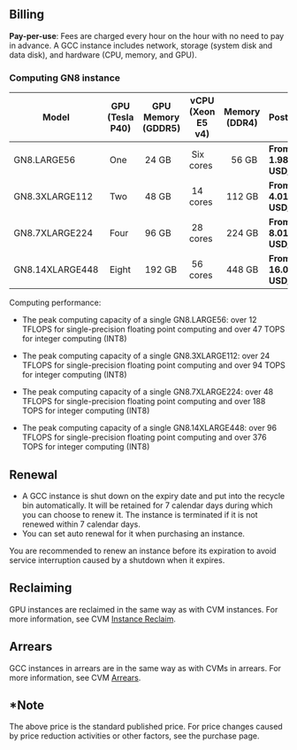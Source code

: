 ## Billing

**Pay-per-use**: Fees are charged every hour on the hour with no need to pay in advance.
A GCC instance includes network, storage (system disk and data disk), and hardware (CPU, memory, and GPU).


### Computing GN8 instance
<table>
		<thead>
		<tr>
			<th width=10%>Model</th>
			<th width=20%>GPU<br>(Tesla P40)</th>
			<th width=11%>GPU Memory<br>(GDDR5)</th>
			<th width=12%>vCPU<br>(Xeon E5 v4)</th>
			<th>Memory<br>(DDR4)</th>
			<th>Postpaid*</th>
		</tr>
		</thead>
			<tbody>
					<tr>
					<td>GN8.LARGE56</td>
					<td>&nbsp;One</td>
					<td>&nbsp;24 GB</td>
					<td>&nbsp;Six cores</td>
					<td>&nbsp;&nbsp;&nbsp;56 GB</td>
					<Td><b>From 1.98 USD/hour</b></td>
					</tr>
				<tr>
				<td>GN8.3XLARGE112</td>
				<td>&nbsp;Two</td>
				<td>&nbsp;48 GB</td> 
				<td>&nbsp;14 cores</td>
				<td>&nbsp;112 GB</td>
				<Td><b>From 4.01 USD/hour</b></td>
				</tr>
				<tr>
				<td>GN8.7XLARGE224</td>
				<td>&nbsp;Four</td>
				<td>&nbsp;96 GB</td> 
				<td>&nbsp;28 cores</td>
				<td>&nbsp;224 GB</td>
				<Td><b>From 8.01 USD/hour</b></td>
				</tr>
				<tr>
				<td>GN8.14XLARGE448</td>
				<td>&nbsp;Eight</td>
				<td>&nbsp;192 GB</td> 
				<td>&nbsp;56 cores</td>
				<td>&nbsp;448 GB</td>
				<Td><b>From 16.02 USD/hour</b></td>
				</tr>
			</tbody>
</table>


Computing performance:
- The peak computing capacity of a single GN8.LARGE56: over 12 TFLOPS for single-precision floating point computing and over 47 TOPS for integer computing (INT8)

- The peak computing capacity of a single GN8.3XLARGE112: over 24 TFLOPS for single-precision floating point computing and over 94 TOPS for integer computing (INT8)

- The peak computing capacity of a single GN8.7XLARGE224: over 48 TFLOPS for single-precision floating point computing and over 188 TOPS for integer computing (INT8)

- The peak computing capacity of a single GN8.14XLARGE448: over 96 TFLOPS for single-precision floating point computing and over 376 TOPS for integer computing (INT8)


## Renewal
- A GCC instance is shut down on the expiry date and put into the recycle bin automatically. It will be retained for 7 calendar days during which you can choose to renew it. The instance is terminated if it is not renewed within 7 calendar days.
- You can set auto renewal for it when purchasing an instance.

You are recommended to renew an instance before its expiration to avoid service interruption caused by a shutdown when it expires. <!--For more information on renewal, see [How to Renew]().-->
## Reclaiming
 GPU instances are reclaimed in the same way as with CVM instances. For more information, see CVM [Instance Reclaim](/doc/product/213/4931#.E5.AE.9E.E4.BE.8B.E5.9B.9E.E6.94.B6).

## Arrears
GCC instances in arrears are in the same way as with CVMs in arrears. For more information, see CVM [Arrears](/document/product/213/2181).

## *Note
The above price is the standard published price. For price changes caused by price reduction activities or other factors, see the purchase page.

